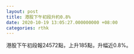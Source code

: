 ```yaml
---
layout: post
title: 港股下午初段升約0.8%
date: 2020-10-19 13:05:27.000000000 +08:00
categories: rthk
---
```


港股下午初段報24572點，上升185點，升幅近0.8%。
